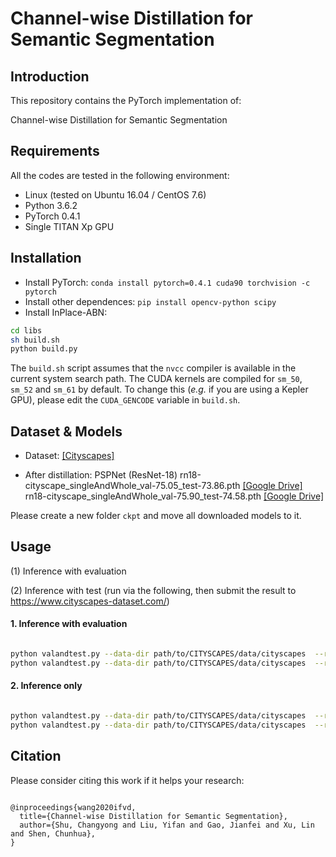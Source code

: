 # Channel-wise Distillation for Semantic Segmentation

## Introduction

This repository contains the PyTorch implementation of: 

Channel-wise Distillation for Semantic Segmentation

## Requirements

All the codes are tested in the following environment:

* Linux (tested on Ubuntu 16.04 / CentOS 7.6)
* Python 3.6.2
* PyTorch 0.4.1
* Single TITAN Xp GPU

## Installation

* Install PyTorch: ` conda install pytorch=0.4.1 cuda90 torchvision -c pytorch `
* Install other dependences: ` pip install opencv-python scipy `
* Install InPlace-ABN:
```bash
cd libs
sh build.sh
python build.py
``` 
The `build.sh` script assumes that the `nvcc` compiler is available in the current system search path.
The CUDA kernels are compiled for `sm_50`, `sm_52` and `sm_61` by default.
To change this (_e.g._ if you are using a Kepler GPU), please edit the `CUDA_GENCODE` variable in `build.sh`.

## Dataset & Models

* Dataset: [[Cityscapes]](https://www.cityscapes-dataset.com/)

* After distillation: PSPNet (ResNet-18) 
 rn18-cityscape_singleAndWhole_val-75.05_test-73.86.pth [[Google Drive]](https://drive.google.com/file/d/1eLOslSm1Clif_PJFTedbmG9fdhhqPSAe/view?usp=sharing)
 rn18-cityscape_singleAndWhole_val-75.90_test-74.58.pth [[Google Drive]](https://drive.google.com/file/d/1IWGQvoP8OMcRysHPMPmXAjWi8k7IW3ZZ/view?usp=sharing)

Please create a new folder `ckpt` and move all downloaded models to it.

## Usage


(1)  Inference with evaluation

(2)  Inference with test (run via the following, then submit the result to https://www.cityscapes-dataset.com/)

#### 1. Inference with evaluation

```bash

python valandtest.py --data-dir path/to/CITYSCAPES/data/cityscapes  --restore-from ckpt/new_rn18-cityscape_singleAndWhole_val-75.02_test-73.86.pth --gpu 0 --type val  --figsavepath 75.02val
python valandtest.py --data-dir path/to/CITYSCAPES/data/cityscapes  --restore-from ckpt/new_rn18-cityscape_singleAndWhole_val-75.90_test-74.58.pth --gpu 0 --type val  --figsavepath 75.90val

```  

#### 2. Inference only
  

```bash

python valandtest.py --data-dir path/to/CITYSCAPES/data/cityscapes  --restore-from ckpt/new_rn18-cityscape_singleAndWhole_val-75.02_test-73.86.pth --gpu 0 --type test --figsavepath 73.86test
python valandtest.py --data-dir path/to/CITYSCAPES/data/cityscapes  --restore-from ckpt/new_rn18-cityscape_singleAndWhole_val-75.90_test-74.58.pth --gpu 0 --type test --figsavepath 74.58test

```

## Citation

Please consider citing this work if it helps your research:

```

@inproceedings{wang2020ifvd,
  title={Channel-wise Distillation for Semantic Segmentation},
  author={Shu, Changyong and Liu, Yifan and Gao, Jianfei and Xu, Lin and Shen, Chunhua},
}

```

